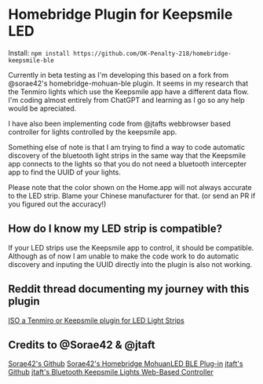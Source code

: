 # Homebridge Plugin for Keepsmile LED

Install: `npm install https://github.com/OK-Penalty-218/homebridge-keepsmile-ble`

Currently in beta testing as I'm developing this based on a fork from @sorae42's homebridge-mohuan-ble plugin. It seems in my research that the Tenmiro lights which use the Keepsmile app have a different data flow. I'm coding almost entirely from ChatGPT and learning as I go so any help would be apreciated.

I have also been implementing code from @jtafts webbrowser based controller for lights controlled by the keepsmile app.

Something else of note is that I am trying to find a way to code automatic discovery of the bluetooth light strips in the same way that the Keepsmile app connects to the lights so that you do not need a bluetooth intercepter app to find the UUID of your lights.

Please note that the color shown on the Home.app will not always accurate to the LED strip. Blame your Chinese manufacturer for that. (or send an PR if you figured out the accuracy!)


## How do I know my LED strip is compatible?

If your LED strips use the Keepsmile app to control, it should be compatible. Although as of now I am unable to make the code work to do automatic discovery and inputing the UUID directly into the plugin is also not working.


## Reddit thread documenting my journey with this plugin

[ISO a Tenmiro or Keepsmile plugin for LED Light Strips](https://www.reddit.com/r/homebridge/comments/1haib6n/iso_a_tenmiro_or_keepsmile_plugin_for_led_light/)


## Credits to @Sorae42 & @jtaft

[Sorae42's Github](https://github.com/sorae42)
[Sorae42's Homebridge MohuanLED BLE Plug-in](https://github.com/sorae42/homebridge-mohuan-ble)
[jtaft's Github](https://github.com/jtaft)
[jtaft's Bluetooth Keepsmile Lights Web-Based Controller](https://github.com/jtaft/bluetooth-keepsmile-lights)

